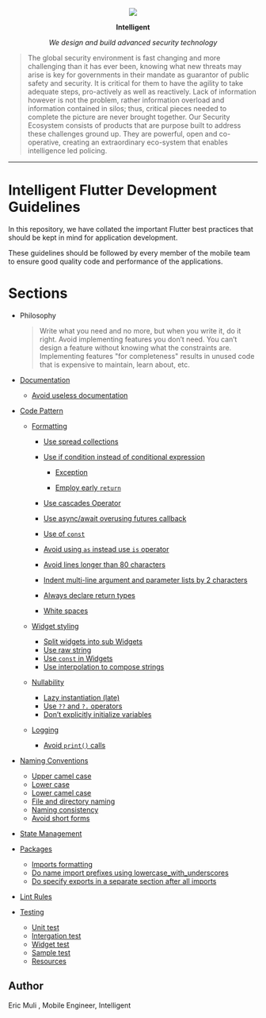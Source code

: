 <p align="center"><image src="images/logo-white.png" ></p>
<p  align="center"><b>Intelligent</b></p>
<p align="center"><i>We design and build advanced security technology</i></p>



> The global security environment is fast changing and more challenging than it has ever been, knowing what new threats may arise is key for governments in their mandate as guarantor of public safety and security. It is critical for them to have the agility to take adequate steps, pro-actively as well as reactively. Lack of information however is not the problem, rather information overload and information contained in silos; thus, critical pieces needed to complete the picture are never brought together. Our Security Ecosystem consists of products that are purpose built to address these challenges ground up. They are powerful, open and co-operative, creating an extraordinary eco-system that enables intelligence led policing.

---

# Intelligent Flutter Development Guidelines
In this repository, we have collated the important Flutter best practices that should be kept in mind for application development. 

These guidelines should be followed by every member of the mobile team to ensure good quality code and performance of the applications.

# Sections
 + Philosophy
   > Write what you need and no more, but when you write it, do it right.
Avoid implementing features you don’t need. You can’t design a feature without knowing what the constraints are. Implementing features "for completeness" results in unused code that is expensive to maintain, learn about, etc.

 + <a href="guidelines/documentation.md">Documentation</a>
    *  <a href="guidelines/documentation.md##avoid-useless-documentations">Avoid useless documentation</a>
 + <a href="guidelines/code_pattern.md">Code Pattern</a> 
   * <a href="guidelines/formatting.md">Formatting</a>
      * <a href="guidelines/formatting.md#use-spread-collections">Use spread collections</a>
      * <a href="guidelines/formatting.md#use-if-condition-instead-of-conditional-expression">Use if condition instead of conditional expression</a>
          * <a href="guidelines/formatting.md#exception">Exception</a>

           * <a href="guidelines/formatting.md#employ-early-return">Employ early `return`</a>


      * <a href="guidelines/formatting.md#use-cascades-operator">Use cascades Operator</a>
      * <a href="guidelines/formatting.md#use-asyncawait-overusing-futures-callback">Use async/await overusing futures callback</a>
      * <a href="guidelines/formatting.md#use-of-const">Use of `const`</a>
      * <a href="guidelines/formatting.md#avoid-using-as-instead-use-is-operator">Avoid using `as` instead use `is` operator</a>
      * <a href="guidelines/formatting.md#avoid-lines-longer-than-80-characters">Avoid lines longer than 80 characters</a>
      * <a href="guidelines/formatting.md#indent-multi-line-argument-and-parameter-lists-by-2-characters">Indent multi-line argument and parameter lists by 2 characters</a>
      * <a href="guidelines/formatting.md#always-declare-return-types#always-declare-return-type">Always declare return types</a>

      * <a href="guidelines/formatting.md#always-declare-return-types#always-declare-return-type">White spaces</a>

   * <a href="guidelines/widget_structure.md"> Widget styling</a> 
      * <a href="guidelines/widget_structure.md#split-widgets-into-sub-widgets"> Split widgets into sub Widgets</a> 
      * <a href="guidelines/widget_structure.md#use-raw-string"> Use raw string</a> 
      * <a href="guidelines/widget_structure.md#use-const-in-widgets"> Use `const` in Widgets</a> 
      * <a href="guidelines/widget_structure.md#use-interpolation-to-compose-strings"> Use interpolation to compose strings</a> 
      
   * <a href="guidelines/null_checks.md"> Nullability</a> 
      * <a href="guidelines/null_checks.md#lazy-instantiation"> Lazy instantiation (late)</a> 
      * <a href="guidelines/null_checks.md#Use--and--operators"> Use `??` and `?.` operators</a> 
      * <a href="guidelines/null_checks.md#dont-explicitly-initialize-variables"> Don’t explicitly initialize variables</a>  
   
   *  <a href="guidelines/logging.md">Logging</a>  
      * <a href="guidelines/logging.md#avoid-print-calls">Avoid `print()` calls</a>  
   
   
 + <a href="guidelines/naming_conventions.md">Naming Conventions</a>
   *  <a href="guidelines/naming_conventions.md# UpperCamelCase">Upper camel case</a>
   *  <a href="guidelines/naming_conventions.md#lower-case">Lower case</a>   
   *  <a href="guidelines/naming_conventions.md#lower-camelcase">Lower camel case</a>
   *  <a href="guidelines/naming_conventions.md#file-and-directory-naming">File and directory naming</a>   
   *  <a href="guidelines/naming_conventions.md#naming-consistency">Naming consistency</a> 
   *  <a href="guidelines/naming_conventions.md#variable-naming">Avoid short forms</a>    

 +  <a href="guidelines/state_management_separation_of_logic.md">State Management</a>      
    
 + <a href="guidelines/packages.md">Packages</a>
   * <a href="guidelines/packages.md#imports-formatting">Imports formatting</a>
   * <a href="guidelines/packages.md#do-name-import-prefixes-using-lowercase_with_underscores">Do name import prefixes using lowercase_with_underscores</a>
   * <a href="guidelines/packages.md#do-specify-exports-in-a-separate-section-after-all-imports">Do specify exports in a separate section after all imports</a>
 + <a href="guidelines/lint_rules.md">Lint Rules</a>
  

 + <a href="guidelines/testing.md"> Testing</a>
   * <a href="guidelines/unit_test.md">Unit test</a>
   * <a href="guidelines/intergration_test.md">Intergation test</a>
   * <a href="guidelines/widget_test.md">Widget test</a>
   * <a href="guidelines/test_sample.md">Sample test</a>
   * <a href="guidelines/test_resources.md">Resources</a>
  
## Author
 Eric Muli ,
 Mobile Engineer,
 Intelligent



